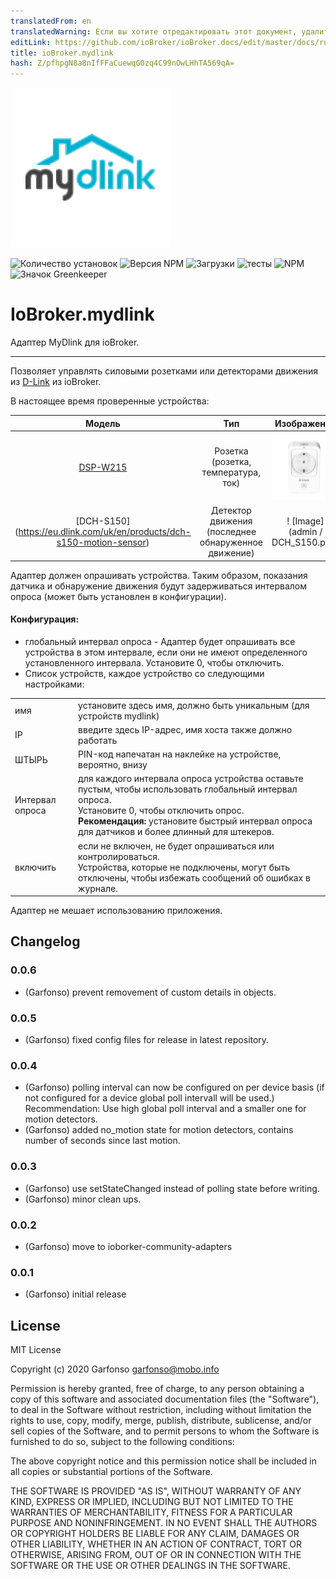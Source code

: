 ```yaml
---
translatedFrom: en
translatedWarning: Если вы хотите отредактировать этот документ, удалите поле «translationFrom», в противном случае этот документ будет снова автоматически переведен
editLink: https://github.com/ioBroker/ioBroker.docs/edit/master/docs/ru/adapterref/iobroker.mydlink/README.md
title: ioBroker.mydlink
hash: Z/pfhpgN8a8nIfFFaCuewqG0zq4C99nOwLHhTA569qA=
---
```

![логотип](../../../en/adapterref/iobroker.mydlink/admin/mydlink.png)

![Количество установок](http://iobroker.live/badges/mydlink-stable.svg)
![Версия NPM](http://img.shields.io/npm/v/iobroker.mydlink.svg)
![Загрузки](https://img.shields.io/npm/dm/iobroker.mydlink.svg)
![тесты](https://travis-ci.org/arteck/ioBroker.mydlink.svg?branch=master)
![NPM](https://nodei.co/npm/iobroker.mydlink.png?downloads=true)
![Значок Greenkeeper](https://badges.greenkeeper.io/iobroker-community-adapters/ioBroker.mydlink.svg)

# IoBroker.mydlink
Адаптер MyDlink для ioBroker.
-------------------------------------------------- ----------------------------

Позволяет управлять силовыми розетками или детекторами движения из [D-Link](https://eu.dlink.com/uk/en/for-home/smart-home) из ioBroker.

В настоящее время проверенные устройства:

| Модель | Тип | Изображение |
| :---: | :---: | :---: |
| [DSP-W215](https://eu.dlink.com/uk/en/products/dsp-w215-smart-plug) | Розетка (розетка, температура, ток) | ![Образ](../../../en/adapterref/iobroker.mydlink/admin/DSP_W215.png) |
| [DCH-S150] (https://eu.dlink.com/uk/en/products/dch-s150-motion-sensor) | Детектор движения (последнее обнаруженное движение) | ! [Image] (admin / DCH_S150.png) |

Адаптер должен опрашивать устройства. Таким образом, показания датчика и обнаружение движения будут задерживаться интервалом опроса (может быть установлен в конфигурации).

#### Конфигурация:
* глобальный интервал опроса - Адаптер будет опрашивать все устройства в этом интервале, если они не имеют определенного установленного интервала. Установите 0, чтобы отключить.
* Список устройств, каждое устройство со следующими настройками:

<table><tr><td> имя </td><td> установите здесь имя, должно быть уникальным (для устройств mydlink) </td></tr><tr><td> IP </td><td> введите здесь IP-адрес, имя хоста также должно работать </td></tr><tr><td> ШТЫРЬ </td><td> PIN-код напечатан на наклейке на устройстве, вероятно, внизу </td></tr><tr><td> Интервал опроса </td><td> для каждого интервала опроса устройства оставьте пустым, чтобы использовать глобальный интервал опроса. <br /> Установите 0, чтобы отключить опрос. <br /> <b>Рекомендация:</b> установите быстрый интервал опроса для датчиков и более длинный для штекеров. </td></tr><tr><td> включить </td><td> если не включен, не будет опрашиваться или контролироваться. <br /> Устройства, которые не подключены, могут быть отключены, чтобы избежать сообщений об ошибках в журнале. </td></tr></table>

Адаптер не мешает использованию приложения.

## Changelog

### 0.0.6
* (Garfonso) prevent removement of custom details in objects.

### 0.0.5
* (Garfonso) fixed config files for release in latest repository.

### 0.0.4
* (Garfonso) polling interval can now be configured on per device basis (if not configured for a device global poll intervall will be used.) Recommendation: Use high global poll interval and a smaller one for motion detectors.
* (Garfonso) added no_motion state for motion detectors, contains number of seconds since last motion.

### 0.0.3
* (Garfonso) use setStateChanged instead of polling state before writing.
* (Garfonso) minor clean ups.

### 0.0.2
* (Garfonso) move to ioborker-community-adapters

### 0.0.1
* (Garfonso) initial release

## License
MIT License

Copyright (c) 2020 Garfonso <garfonso@mobo.info>

Permission is hereby granted, free of charge, to any person obtaining a copy
of this software and associated documentation files (the "Software"), to deal
in the Software without restriction, including without limitation the rights
to use, copy, modify, merge, publish, distribute, sublicense, and/or sell
copies of the Software, and to permit persons to whom the Software is
furnished to do so, subject to the following conditions:

The above copyright notice and this permission notice shall be included in all
copies or substantial portions of the Software.

THE SOFTWARE IS PROVIDED "AS IS", WITHOUT WARRANTY OF ANY KIND, EXPRESS OR
IMPLIED, INCLUDING BUT NOT LIMITED TO THE WARRANTIES OF MERCHANTABILITY,
FITNESS FOR A PARTICULAR PURPOSE AND NONINFRINGEMENT. IN NO EVENT SHALL THE
AUTHORS OR COPYRIGHT HOLDERS BE LIABLE FOR ANY CLAIM, DAMAGES OR OTHER
LIABILITY, WHETHER IN AN ACTION OF CONTRACT, TORT OR OTHERWISE, ARISING FROM,
OUT OF OR IN CONNECTION WITH THE SOFTWARE OR THE USE OR OTHER DEALINGS IN THE
SOFTWARE.